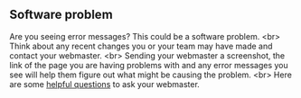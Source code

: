 
## Software problem

Are you seeing error messages? This could be a software problem.
&lt;br&gt;
Think about any recent changes you or your team may have made and contact your webmaster.
&lt;br&gt;
Sending your webmaster a screenshot, the link of the page you are having problems with and any error messages you see will help them figure out what might be causing the problem.
&lt;br&gt;
Here are some [helpful questions](en/topics/practice-1-emergencies/5-ddos/3-13-learn.md) to ask your webmaster.
